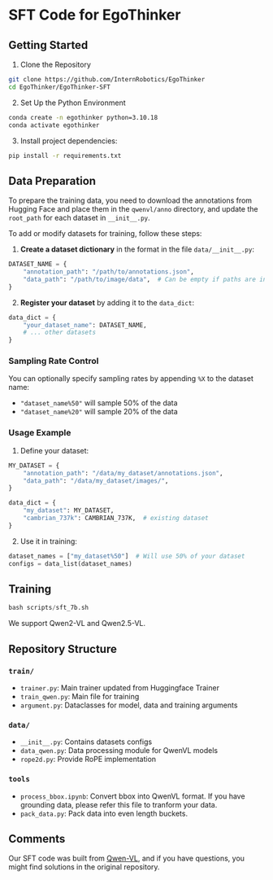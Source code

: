 # SFT Code for EgoThinker 

## Getting Started

1. Clone the Repository

```bash
git clone https://github.com/InternRobotics/EgoThinker
cd EgoThinker/EgoThinker-SFT
````

2. Set Up the Python Environment

```bash
conda create -n egothinker python=3.10.18
conda activate egothinker
```

3. Install project dependencies:

```bash
pip install -r requirements.txt
```

## Data Preparation
To prepare the training data, you need to download the annotations from Hugging Face and place them in the `qwenvl/anno` directory, and update the `root_path` for each dataset in `__init__.py`.

To add or modify datasets for training, follow these steps:

1. **Create a dataset dictionary** in the format in the file `data/__init__.py`:
```python
DATASET_NAME = {
    "annotation_path": "/path/to/annotations.json",
    "data_path": "/path/to/image/data",  # Can be empty if paths are in annotations
}
```

2. **Register your dataset** by adding it to the `data_dict`:
```python
data_dict = {
    "your_dataset_name": DATASET_NAME,
    # ... other datasets
}
```

### Sampling Rate Control

You can optionally specify sampling rates by appending `%X` to the dataset name:
- `"dataset_name%50"` will sample 50% of the data
- `"dataset_name%20"` will sample 20% of the data

### Usage Example

1. Define your dataset:
```python
MY_DATASET = {
    "annotation_path": "/data/my_dataset/annotations.json",
    "data_path": "/data/my_dataset/images/",
}

data_dict = {
    "my_dataset": MY_DATASET,
    "cambrian_737k": CAMBRIAN_737K,  # existing dataset
}
```

2. Use it in training:
```python
dataset_names = ["my_dataset%50"]  # Will use 50% of your dataset
configs = data_list(dataset_names)
```

## Training

```python
bash scripts/sft_7b.sh
```

We support Qwen2-VL and Qwen2.5-VL.
## Repository Structure

### `train/`
- `trainer.py`: Main trainer updated from Huggingface Trainer
- `train_qwen.py`: Main file for training
- `argument.py`: Dataclasses for model, data and training arguments

### `data/`
- `__init__.py`: Contains datasets configs
- `data_qwen.py`: Data processing module for QwenVL models
- `rope2d.py`: Provide RoPE implementation

### `tools`
- `process_bbox.ipynb`: Convert bbox into QwenVL format. If you have grounding data, please refer this file to tranform your data.
- `pack_data.py`: Pack data into even length buckets.

## Comments

Our SFT code was built from [Qwen-VL](https://github.com/QwenLM/Qwen3-VL), and if you have questions, you might find solutions in the original repository.